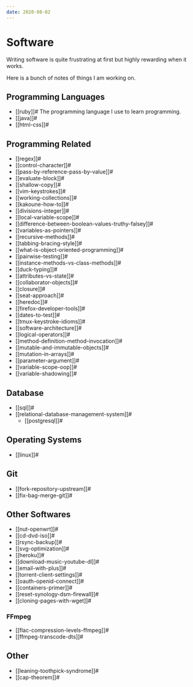```yaml
---
date: 2020-08-02
---
```


# Software

Writing software is quite frustrating at first but highly rewarding when it
works.

Here is a bunch of notes of things I am working on.

## Programming Languages

* [[ruby]]# The programming language I use to learn programming.
* [[java]]#
* [[html-css]]#

## Programming Related

* [[regex]]#
* [[control-character]]#
* [[pass-by-reference-pass-by-value]]#
* [[evaluate-block]]#
* [[shallow-copy]]#
* [[vim-keystrokes]]#
* [[working-collections]]#
* [[kakoune-how-to]]#
* [[divisions-integer]]#
* [[local-variable-scope]]#
* [[difference-between-boolean-values-truthy-falsey]]#
* [[variables-as-pointers]]#
* [[recursive-methods]]#
* [[tabbing-bracing-style]]#
* [[what-is-object-oriented-programming]]#
* [[pairwise-testing]]#
* [[instance-methods-vs-class-methods]]#
* [[duck-typing]]#
* [[attributes-vs-state]]#
* [[collaborator-objects]]#
* [[closure]]#
* [[seat-approach]]#
* [[heredoc]]#
* [[firefox-developer-tools]]#
* [[dates-to-test]]#
* [[tmux-keystroke-idioms]]#
* [[software-architecture]]#
* [[logical-operators]]#
* [[method-definition-method-invocation]]#
* [[mutable-and-immutable-objects]]#
* [[mutation-in-arrays]]#
* [[parameter-argument]]#
* [[variable-scope-oop]]#
* [[variable-shadowing]]#

Database
--------

-   [[sql]]#
-   [[relational-database-management-system]]#
    -   [[postgresql]]#

## Operating Systems

* [[linux]]#

## Git

* [[fork-repository-upstream]]#
* [[fix-bag-merge-git]]#

## Other Softwares

* [[nut-openwrt]]#
* [[cd-dvd-iso]]#
* [[rsync-backup]]#
* [[svg-optimization]]#
* [[heroku]]#
* [[download-music-youtube-dl]]#
* [[email-with-plus]]#
* [[torrent-client-settings]]#
* [[oauth-openid-connect]]#
* [[containers-primer]]#
* [[reset-synology-dsm-firewall]]#
* [[cloning-pages-with-wget]]#

### FFmpeg

* [[flac-compression-levels-ffmpeg]]#
* [[ffmpeg-transcode-dts]]#

## Other

* [[leaning-toothpick-syndrome]]#
* [[cap-theorem]]#
